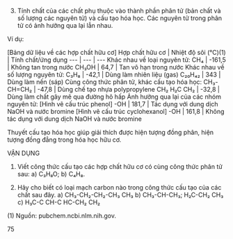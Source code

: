 3. Tính chất của các chất phụ thuộc vào thành phần phân tử (bản chất và số lượng các nguyên tử) và cấu tạo hóa học. Các nguyên tử trong phân tử có ảnh hưởng qua lại lẫn nhau.

Ví dụ:

[Bảng dữ liệu về các hợp chất hữu cơ]
Hợp chất hữu cơ | Nhiệt độ sôi (°C)(1) | Tính chất/ứng dụng
--- | --- | ---
Khác nhau về loại nguyên tử: CH₄ | -161,5 | Không tan trong nước
CH₃OH | 64,7 | Tan vô hạn trong nước
Khác nhau về số lượng nguyên tử: C₃H₈ | -42,1 | Dùng làm nhiên liệu (gas)
C₂₀H₄₂ | 343 | Dùng làm nến (sáp)
Cùng công thức phân tử, khác cấu tạo hóa học: CH₃-CH=CH₂ | -47,8 | Dùng chế tạo nhựa polypropylene
CH₂ H₂C CH₂ | -32,8 | Dùng làm chất gây mê qua đường hô hấp
Ảnh hưởng qua lại của các nhóm nguyên tử: [Hình vẽ cấu trúc phenol] -OH | 181,7 | Tác dụng với dung dịch NaOH và nước bromine
[Hình vẽ cấu trúc cyclohexanol] -OH | 161,8 | Không tác dụng với dung dịch NaOH và nước bromine

Thuyết cấu tạo hóa học giúp giải thích được hiện tượng đồng phân, hiện tượng đồng đẳng trong hóa học hữu cơ.

VẬN DỤNG

1. Viết công thức cấu tạo các hợp chất hữu cơ có cùng công thức phân tử sau:
a) C₃H₈O;
b) C₄H₈.

2. Hãy cho biết có loại mạch carbon nào trong công thức cấu tạo của các chất sau đây.
a) CH₃-CH₂-CH₂-CH₃
   CH₃
b) CH₃-CH-CH₃;
   H₂C-CH₂  CH₃
c) H₃C-C   CH-C
      HC-CH₂   CH₂

(1) Nguồn: pubchem.ncbi.nlm.nih.gov.

75